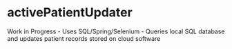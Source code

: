 # activePatientUpdater
Work in Progress - Uses SQL/Spring/Selenium - Queries local SQL database and updates patient records stored on cloud software

